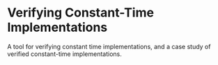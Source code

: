 # Verifying Constant-Time Implementations

A tool for verifying constant time implementations, and a case study of
verified constant-time implementations.
